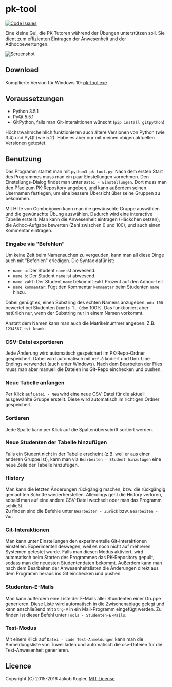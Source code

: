 # pk-tool

[![Code Issues](https://www.quantifiedcode.com/api/v1/project/15d009b4ae1f4b8f948010be53a73746/badge.svg)](https://www.quantifiedcode.com/app/project/15d009b4ae1f4b8f948010be53a73746)

Eine kleine Gui, die PK-Tutoren während der Übungen unterstützen soll. Sie dient zum  effizienten Eintragen der Anwesenheit und der Adhocbewertungen. 

![Screenshot](https://raw.githubusercontent.com/jakobkogler/pk-tool/master/screenshot.png)

## Download

Kompilierte Version für Windows 10: [pk-tool.exe](https://github.com/jakobkogler/pk-tool/releases/download/0.3/pk-tool.exe)

## Voraussetzungen ##

* Python 3.5.1
* PyQt 5.5.1
* GitPython, falls man Git-Interaktionen wünscht (`pip install gitpython`)

Höchstwahrscheinlich funktionieren auch ältere Versionen von Python (wie 3.4) und PyQt (wie 5.2). Habe es aber nur mit meinen obigen aktuellen Versionen getestet.  

## Benutzung ##

Das Programm startet man mit `python3 pk-tool.py`. 
Nach dem ersten Start des Programmes muss man ein paar Einstellungen vornehmen.
Den Einstellungs-Dialog findet man unter `Datei - Einstellungen`. 
Dort muss man den Pfad zum PK-Repository angeben, und kann außerdem seinen Usernamen festlegen, um eine bessere Übersicht über seine Gruppen zu bekommen. 

Mit Hilfe von Comboboxen kann man die gewünschte Gruppe auswählen und die gewünschte Übung auswählen. 
Dadurch wird eine interactive Tabelle erstellt. 
Man kann die Anwesenheit eintragen (Häckchen setzen), die Adhoc-Aufgabe bewerten (Zahl zwischen 0 und 100), und auch einen Kommentar eintragen. 

### Eingabe via "Befehlen"

Um keine Zeit beim Namensuchen zu vergeuden, kann man all diese Dinge auch mit "Befehlen" erledigen.
Die Syntax dafür ist: 

 - `name a`: Der Student `name` ist anwesend. 
 - `name b`: Der Student `name` ist abwesend. 
 - `name zahl`: Der Student `name` bekommt `zahl` Prozent auf den Adhoc-Teil.
 - `name kommentar`: Fügt den Kommentar `kommentar` beim Studenten `name` hinzu. 
 
Dabei genügt es, einen Substring des echten Namens anzugeben. `odo 100` bewertet bei Studenten `Dennis T. Odom` 100%. 
Das funktioniert aber natürlich nur, wenn der Substring nur in einem Namen vorkommt. 

Anstatt dem Namen kann man auch die Matrikelnummer angeben. Z.B. `1234567 ist krank`. 

### CSV-Datei exportieren

Jede Änderung wird automatisch gespeichert im PK-Repo-Ordner gespeichert. 
Dabei wird automatisch mit `utf-8` kodiert und Unix Line Endings verwendet (auch unter Windows). 
Nach dem Bearbeiten der Files muss man aber manuell die Dateien ins Git-Repo einchecken und pushen. 

### Neue Tabelle anfangen

Per Klick auf `Datei - Neu` wird eine neue CSV-Datei für die aktuell ausgewählte Gruppe erstellt. 
Diese wird automatisch im richtigen Ordner gespeichert. 

### Sortieren

Jede Spalte kann per Klick auf die Spaltenüberschrift sortiert werden.  

### Neue Studenten der Tabelle hinzufügen

Falls ein Student nicht in der Tabelle erscheint (z.B. weil er aus einer anderen Gruppe ist), kann man via `Bearbeiten - Student hinzufügen` eine neue Zeile der Tabelle hinzufügen.
 
### History

Man kann die letzten Änderungen rückgängig machen, bzw. die rückgängig gemachten Schritte wiederherstellen. 
Allerdings geht die History verloren, sobald man auf eine andere CSV-Datei wechselt oder man das Programm schließt.  
Zu finden sind die Befehle unter `Bearbeiten - Zurück` bzw. `Bearbeiten - Vor`. 

### Git-Interaktionen

Man kann unter Einstellungen den experimentelle Git-Interaktionen einstellen. 
Experimentell deswegen, weil es noch nicht auf mehreren Systemen getestet wurde. 
Falls man diesen Modus aktiviert, wird automatisch beim Starten des Programmes das PK-Repository gepullt, sodass man die neuesten Studentendaten bekommt. 
Außerdem kann man nach dem Bearbeiten der Anwesenheitslisten die Änderungen direkt aus dem Programm heraus ins Git einchecken und pushen. 

### Studenten-E-Mails

Man kann außerdem eine Liste der E-Mails aller Stundenten einer Gruppe generieren. 
Diese Liste wird automatisch in die Zwischenablage gelegt und kann anschließend mit `Strg-V` in ein Mail-Programm eingefügt werden. 
Zu finden ist dieser Befehl unter `Tools - Studenten-E-Mails`. 

### Test-Modus

Mit einem Klick auf `Datei - Lade Test-Anmeldungen` kann man die Anmeldungsliste von Tuwel laden und automatisch die csv-Dateien für die Test-Anwesenheit generieren. 

## Licence ##

Copyright (C) 2015-2016 Jakob Kogler, [MIT License](https://raw.githubusercontent.com/jakobkogler/pk-tool/master/LICENSE.txt)

